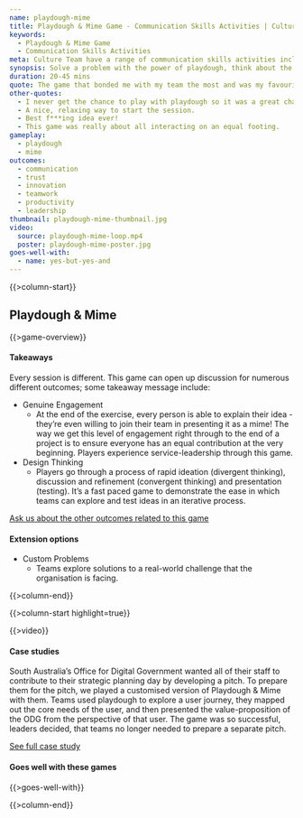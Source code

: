 ```yaml
---
name: playdough-mime
title: Playdough & Mime Game - Communication Skills Activities | Culture Team
keywords:
  - Playdough & Mime Game
  - Communication Skills Activities
meta: Culture Team have a range of communication skills activities including the Playdough & Mime game. Solve a problem with the power of playdough today!
synopsis: Solve a problem with the power of playdough, think about the core them, then present it... but there’s a catch.
duration: 20-45 mins
quote: The game that bonded me with my team the most and was my favourite game of the session.
other-quotes:
  - I never get the chance to play with playdough so it was a great chance. Also, I loved being silly with my co-workers in a smaller table setting.
  - A nice, relaxing way to start the session.
  - Best f***ing idea ever!
  - This game was really about all interacting on an equal footing.
gameplay: 
  - playdough
  - mime
outcomes:
  - communication
  - trust
  - innovation
  - teamwork
  - productivity
  - leadership
thumbnail: playdough-mime-thumbnail.jpg
video:
  source: playdough-mime-loop.mp4
  poster: playdough-mime-poster.jpg
goes-well-with:
  - name: yes-but-yes-and
---
```

{{>column-start}}

## Playdough & Mime

{{>game-overview}}

#### Takeaways

Every session is different. This game can open up discussion for numerous different outcomes;
some takeaway message include:

* Genuine Engagement
  * At the end of the exercise, every person is able to explain their idea - they’re even willing to join their team in presenting it as a mime! The way we get this level of engagement right through to the end of a project is to ensure everyone has an equal contribution at the very beginning. Players experience service-leadership through this game.
* Design Thinking
  * Players go through a process of rapid ideation (divergent thinking), discussion and refinement (convergent thinking) and presentation (testing). It’s a fast paced game to demonstrate the ease in which teams can explore and test ideas in an iterative process.

[Ask us about the other outcomes related to this game](#)

#### Extension options

* Custom Problems
  * Teams explore solutions to a real-world challenge that the organisation is facing.

{{>column-end}}

{{>column-start highlight=true}}

{{>video}}

#### Case studies

South Australia’s Office for Digital Government wanted all of their staff to contribute to their strategic planning day by developing a pitch. To prepare them for the pitch, we played a customised version of Playdough & Mime with them. Teams used playdough to explore a user journey, they mapped out the core needs of the user, and then presented the value-proposition of the ODG from the perspective of that user. The game was so successful, leaders decided, that teams no longer needed to prepare a separate pitch.

[See full case study](#)

#### Goes well with these games

{{>goes-well-with}}

{{>column-end}}